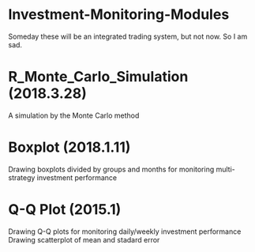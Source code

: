 # Investment-Monitoring-Modules
Someday these will be an integrated trading system, but not now. So I am sad.

# R_Monte_Carlo_Simulation (2018.3.28)
A simulation by the Monte Carlo method

# Boxplot (2018.1.11)
Drawing boxplots divided by groups and months for monitoring multi-strategy investment performance

# Q-Q Plot (2015.1)
Drawing Q-Q plots for monitoring daily/weekly investment performance  
Drawing scatterplot of mean and stadard error
